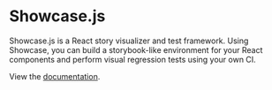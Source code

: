 # Showcase.js

Showcase.js is a React story visualizer and test framework. Using Showcase, you can build a storybook-like environment for your React components and perform visual regression tests using your own CI.

View the [documentation](https://showcasejs.org).
